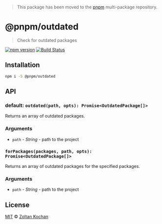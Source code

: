 > This package has been moved to the [pnpm](https://github.com/pnpm/pnpm) multi-package repository.

# @pnpm/outdated

> Check for outdated packages

<!--@shields('npm', 'travis')-->
[![npm version](https://img.shields.io/npm/v/@pnpm/outdated.svg)](https://www.npmjs.com/package/@pnpm/outdated) [![Build Status](https://img.shields.io/travis/pnpm/outdated/master.svg)](https://travis-ci.org/pnpm/outdated)
<!--/@-->

## Installation

```sh
npm i -S @pnpm/outdated
```

## API

### default: `outdated(path, opts): Promise<OutdatedPackage[]>`

Returns an array of outdated packages.

### Arguments

- `path` - _String_ - path to the project

### `forPackages(packages, path, opts): Promise<OutdatedPackage[]>`

Returns an array of outdated packages for the specified packages.

### Arguments

- `path` - _String_ - path to the project

## License

[MIT](LICENSE) © [Zoltan Kochan](https://www.kochan.io/)
